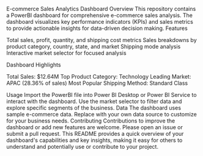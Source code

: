 E-commerce Sales Analytics Dashboard
Overview
This repository contains a PowerBI dashboard for comprehensive e-commerce sales analysis. The dashboard visualizes key performance indicators (KPIs) and sales metrics to provide actionable insights for data-driven decision making.
Features

Total sales, profit, quantity, and shipping cost metrics
Sales breakdowns by product category, country, state, and market
Shipping mode analysis
Interactive market selector for focused analysis

Dashboard Highlights

Total Sales: $12.64M
Top Product Category: Technology
Leading Market: APAC (28.36% of sales)
Most Popular Shipping Method: Standard Class

Usage
Import the PowerBI file into Power BI Desktop or Power BI Service to interact with the dashboard. Use the market selector to filter data and explore specific segments of the business.
Data
The dashboard uses sample e-commerce data. Replace with your own data source to customize for your business needs.
Contributing
Contributions to improve the dashboard or add new features are welcome. Please open an issue or submit a pull request.
This README provides a quick overview of your dashboard's capabilities and key insights, making it easy for others to understand and potentially use or contribute to your project.
